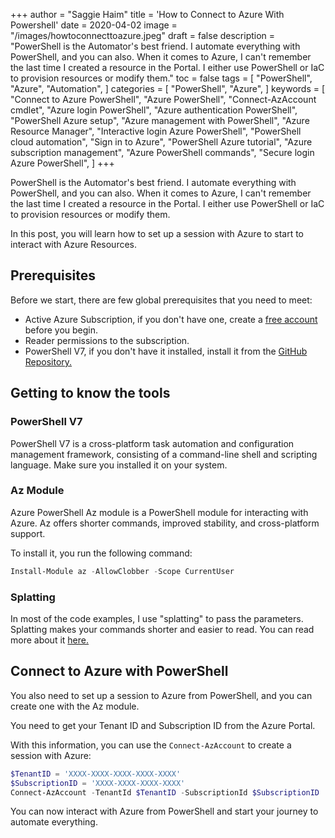 +++
author = "Saggie Haim"
title = 'How to Connect to Azure With Powershell'
date = 2020-04-02
image = "/images/howtoconnecttoazure.jpeg"
draft = false
description = "PowerShell is the Automator's best friend. I automate everything with PowerShell, and you can also. When it comes to Azure, I can't remember the last time I created a resource in the Portal. I either use PowerShell or IaC to provision resources or modify them."
toc = false
tags = [ 
    "PowerShell",
    "Azure",
    "Automation",
]
categories = [
    "PowerShell",
    "Azure",
]
keywords = [
    "Connect to Azure PowerShell",
    "Azure PowerShell",
    "Connect-AzAccount cmdlet",
    "Azure login PowerShell",
    "Azure authentication PowerShell",
    "PowerShell Azure setup",
    "Azure management with PowerShell",
    "Azure Resource Manager",
    "Interactive login Azure PowerShell",
    "PowerShell cloud automation",
    "Sign in to Azure",
    "PowerShell Azure tutorial",
    "Azure subscription management",
    "Azure PowerShell commands",
    "Secure login Azure PowerShell",
]
+++

PowerShell is the Automator's best friend.
I automate everything with PowerShell, and you can also.
When it comes to Azure, I can't remember the last time I created a resource in the Portal.
I either use PowerShell or IaC to provision resources or modify them.

In this post, you will learn how to set up a session with Azure to start to interact with Azure Resources.

## Prerequisites

Before we start, there are few global prerequisites that you need to meet:

+ Active Azure Subscription, if you don't have one, create a [free account](https://azure.microsoft.com/free/?WT.mc_id=A261C142F) before you begin.
+ Reader permissions to the subscription.
+ PowerShell V7, if you don't have it installed, install it from the [GitHub Repository.](https://github.com/PowerShell/PowerShell)

## Getting to know the tools

### PowerShell V7

PowerShell V7 is a cross-platform task automation and configuration management framework, consisting of a command-line shell and scripting language.
Make sure you installed it on your system.

### Az Module

Azure PowerShell Az module is a PowerShell module for interacting with Azure.
Az offers shorter commands, improved stability, and cross-platform support.

To install it, you run the following command:

```PowerShell
Install-Module az -AllowClobber -Scope CurrentUser
```

### Splatting

In most of the code examples, I use "splatting" to pass the parameters.
Splatting makes your commands shorter and easier to read.
You can read more about it [here.](https://docs.microsoft.com/en-us/powershell/module/microsoft.powershell.core/about/about_splatting?view=powershell-7)

## Connect to Azure with PowerShell

You also need to set up a session to Azure from PowerShell, and you can create one with the Az module.

You need to get your Tenant ID and Subscription ID from the Azure Portal.

With this information, you can use the `Connect-AzAccount` to create a session with Azure:

```PowerShell
$TenantID = 'XXXX-XXXX-XXXX-XXXX-XXXX'
$SubscriptionID = 'XXXX-XXXX-XXXX-XXXX'
Connect-AzAccount -TenantId $TenantID -SubscriptionId $SubscriptionID
```

You can now interact with Azure from PowerShell and start your journey to automate everything.
